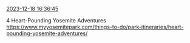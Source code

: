 [2023-12-18 16:36:45](https://mstdn.social/@hill_wanderer/111602395114462411)

4 Heart-Pounding Yosemite Adventures <a href="https://www.myyosemitepark.com/things-to-do/park-itineraries/heart-pounding-yosemite-adventures/" target="_blank" rel="nofollow noopener noreferrer" translate="no">https://www.myyosemitepark.com/things-to-do/park-itineraries/heart-pounding-yosemite-adventures/</a>